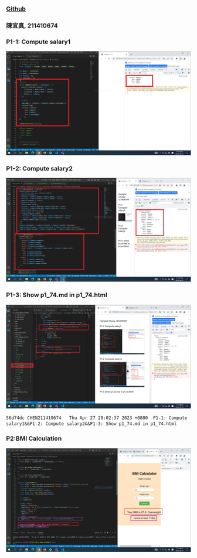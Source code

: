 ### [Github](https://github.com/CHEN211410674/1112-1N-js-demo-211410674.git)

### 陳宜真, 211410674

### P1-1: Compute salary1

![](p1-1.png)

### P1-2: Compute salary2

![](p1-2.png)

### P1-3: Show p1_74.md in p1_74.html

![](p1-3.png)

```
56d74dc CHEN211410674   Thu Apr 27 20:02:37 2023 +0800  P1-1: Compute salary1&&P1-2: Compute salary2&&P1-3: Show p1_74.md in p1_74.html
```

### P2:BMI Calculation

![](p2.png)

